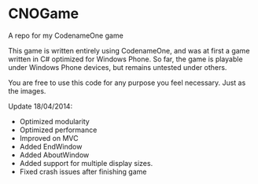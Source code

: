 CNOGame
=======

A repo for my CodenameOne game

This game is written entirely using CodenameOne, and was at first a game written in C# optimized for Windows Phone.
So far, the game is playable under Windows Phone devices, but remains untested under others. 

You are free to use this code for any purpose you feel necessary. Just as the images.


Update 18/04/2014:

- Optimized modularity
- Optimized performance
- Improved on MVC 
- Added EndWindow
- Added AboutWindow
- Added support for multiple display sizes.
- Fixed crash issues after finishing game
